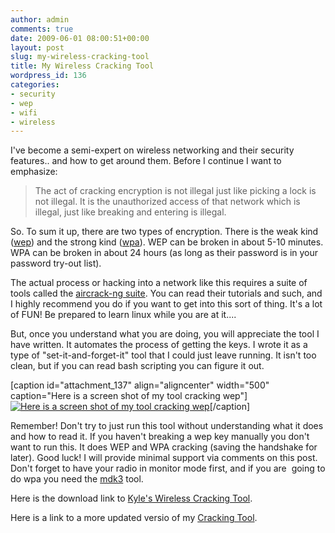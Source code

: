 ```yaml
---
author: admin
comments: true
date: 2009-06-01 08:00:51+00:00
layout: post
slug: my-wireless-cracking-tool
title: My Wireless Cracking Tool
wordpress_id: 136
categories:
- security
- wep
- wifi
- wireless
---
```


I've become a semi-expert on wireless networking and their security features.. and how to get around them. Before I continue I want to emphasize:


> The act of cracking encryption is not illegal just like picking a lock is not illegal. It is the unauthorized access of that network which is illegal, just like breaking and entering is illegal.


So. To sum it up, there are two types of encryption. There is the weak kind ([wep](http://en.wikipedia.org/wiki/Wired_Equivalent_Privacy)) and the strong kind ([wpa](http://en.wikipedia.org/wiki/Wi-Fi_Protected_Access)). WEP can be broken in about 5-10 minutes. WPA can be broken in about 24 hours (as long as their password is in your password try-out list).

The actual process or hacking into a network like this requires a suite of tools called the [aircrack-ng suite](http://www.aircrack-ng.org). You can read their tutorials and such, and I highly recommend you do if you want to get into this sort of thing. It's a lot of FUN! Be prepared to learn linux while you are at it....

But, once you understand what you are doing, you will appreciate the tool I have written. It automates the process of getting the keys. I wrote it as a type of "set-it-and-forget-it" tool that I could just leave running. It isn't too clean, but if you can read bash scripting you can figure it out.

[caption id="attachment_137" align="aligncenter" width="500" caption="Here is a screen shot of my tool cracking wep"][![Here is a screen shot of my tool cracking wep](/uploads/screenshot.jpg)](/uploads/screenshot.jpg)[/caption]

Remember! Don't try to just run this tool without understanding what it does and how to read it. If you haven't breaking a wep key manually you don't want to run this. It does WEP and WPA cracking (saving the handshake for later). Good luck! I will provide minimal support via comments on this post. Don't forget to have your radio in monitor mode first, and if you are  going to do wpa you need the [mdk3](http://homepages.tu-darmstadt.de/~p_larbig/wlan/) tool.

Here is the download link to [Kyle's Wireless Cracking Tool](/other//superscanner.tgz).

Here is a link to a more updated versio of my [Cracking Tool](/other//superscanner2.tgz).

